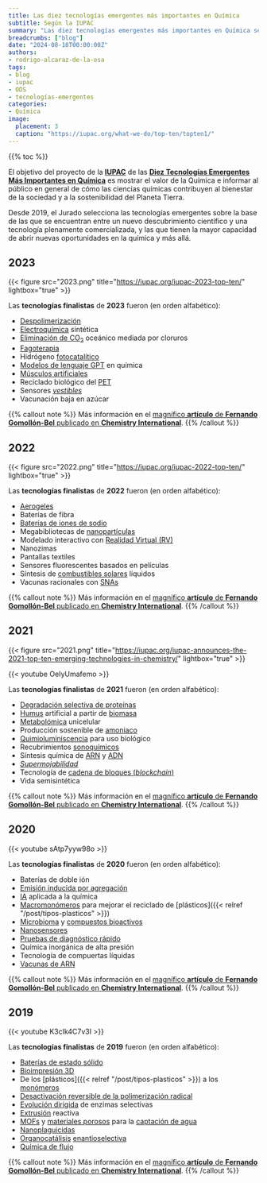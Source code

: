 ```yaml
---
title: Las diez tecnologías emergentes más importantes en Química
subtitle: Según la IUPAC
summary: "Las diez tecnologías emergentes más importantes en Química según la IUPAC."
breadcrumbs: ["blog"]
date: "2024-08-18T00:00:00Z"
authors:
- rodrigo-alcaraz-de-la-osa
tags:
- blog
- iupac
- ODS
- tecnologías-emergentes
categories:
- Química
image:
  placement: 3
  caption: "https://iupac.org/what-we-do/top-ten/topten1/"
---
```


{{% toc %}}

El objetivo del proyecto de la [**IUPAC**](https://es.wikipedia.org/wiki/Unión_Internacional_de_Qu%C3%ADmica_Pura_y_Aplicada) de las [**Diez Tecnologías Emergentes Más Importantes en Química**](https://iupac.org/what-we-do/top-ten/) es mostrar el valor de la Química e informar al público en general de cómo las ciencias químicas contribuyen al bienestar de la sociedad y a la sostenibilidad del Planeta Tierra.

Desde 2019, el Jurado selecciona las tecnologías emergentes sobre la base de las que se encuentran entre un nuevo descubrimiento científico y una tecnología plenamente comercializada, y las que tienen la mayor capacidad de abrir nuevas oportunidades en la química y más allá.

## 2023

{{< figure src="2023.png" title="https://iupac.org/iupac-2023-top-ten/" lightbox="true" >}}

Las **tecnologías finalistas** de **2023** fueron (en orden alfabético):

- [Despolimerización](https://es.wikipedia.org/wiki/Despolimerización)
- [Electroquímica](https://es.wikipedia.org/wiki/Electroquímica) sintética
- [Eliminación de CO<sub>2</sub>](https://es.wikipedia.org/wiki/Extracción_de_dióxido_de_carbono) oceánico mediada por cloruros
- [Fagoterapia](https://es.wikipedia.org/wiki/Fagoterapia)
- Hidrógeno [fotocatalítico](https://es.wikipedia.org/wiki/Fotocatálisis)
- [Modelos de lenguaje GPT](https://es.wikipedia.org/wiki/Modelo_de_lenguaje_grande) en química
- [Músculos artificiales](https://en.wikipedia.org/wiki/Artificial_muscle)
- Reciclado biológico del [PET](https://es.wikipedia.org/wiki/Tereftalato_de_polietileno)
- Sensores [*vestibles*](https://es.wikipedia.org/wiki/Tecnología_vestible)
- Vacunación baja en azúcar

{{% callout note %}}
Más información en el [magnífico **artículo** de **Fernando Gomollón-Bel** publicado en **Chemistry International**](https://www.degruyter.com/document/doi/10.1515/ci-2023-0403/html).
{{% /callout %}}

## 2022

{{< figure src="2022.png" title="https://iupac.org/iupac-2022-top-ten/" lightbox="true" >}}

Las **tecnologías finalistas** de **2022** fueron (en orden alfabético):

- [Aerogeles](https://es.wikipedia.org/wiki/Aerogel)
- Baterías de fibra
- [Baterías de iones de sodio](https://es.wikipedia.org/wiki/Bater%C3%ADa_de_sodio-ion)
- Megabibliotecas de [nanopartículas](https://es.wikipedia.org/wiki/Nanopart%C3%ADcula)
- Modelado interactivo con [Realidad Virtual (RV)](https://es.wikipedia.org/wiki/Realidad_virtual)
- Nanozimas
- Pantallas textiles
- Sensores fluorescentes basados en películas
- Síntesis de [combustibles solares](https://es.wikipedia.org/wiki/Combustible_solar) líquidos
- Vacunas racionales con [SNAs](https://en.wikipedia.org/wiki/Spherical_nucleic_acid)

{{% callout note %}}
Más información en el [magnífico **artículo** de **Fernando Gomollón-Bel** publicado en **Chemistry International**](https://www.degruyter.com/document/doi/10.1515/ci-2022-0402/html).
{{% /callout %}}

## 2021

{{< figure src="2021.png" title="https://iupac.org/iupac-announces-the-2021-top-ten-emerging-technologies-in-chemistry/" lightbox="true" >}}

{{< youtube OeIyUmafemo >}}

Las **tecnologías finalistas** de **2021** fueron (en orden alfabético):

- [Degradación selectiva de proteínas](https://es.wikipedia.org/wiki/Proteólisis)
- [Humus](https://es.wikipedia.org/wiki/Humus) artificial a partir de [biomasa](https://es.wikipedia.org/wiki/Biomasa_(energ%C3%ADa))
- [Metabolómica](https://es.wikipedia.org/wiki/Metabolómica) unicelular
- Producción sostenible de [amoniaco](https://es.wikipedia.org/wiki/Amon%C3%ADaco)
- [Quimioluminiscencia](https://es.wikipedia.org/wiki/Quimioluminiscencia) para uso biológico
- Recubrimientos [sonoquímicos](https://es.wikipedia.org/wiki/Sonoqu%C3%ADmica)
- Síntesis química de [ARN](https://es.wikipedia.org/wiki/Ácido_ribonucleico) y [ADN](https://es.wikipedia.org/wiki/Ácido_desoxirribonucleico)
- [*Supermojabilidad*](https://es.wikipedia.org/wiki/Mojabilidad)
- Tecnología de [cadena de bloques (*blockchain*)](https://es.wikipedia.org/wiki/Cadena_de_bloques)
- Vida semisintética

{{% callout note %}}
Más información en el [magnífico **artículo** de **Fernando Gomollón-Bel** publicado en **Chemistry International**](https://www.degruyter.com/document/doi/10.1515/ci-2021-0404/html).
{{% /callout %}}

## 2020

{{< youtube sAtp7yyw98o >}}

Las **tecnologías finalistas** de **2020** fueron (en orden alfabético):

- Baterías de doble ión
- [Emisión inducida por agregación](https://en.wikipedia.org/wiki/Aggregation-induced_emission)
- [IA](https://es.wikipedia.org/wiki/Inteligencia_artificial) aplicada a la química
- [Macromonómeros](https://en.wikipedia.org/wiki/Macromonomer) para mejorar el reciclado de [plásticos]({{< relref "/post/tipos-plasticos" >}})
- [Microbioma](https://es.wikipedia.org/wiki/Microbioma) y [compuestos bioactivos](https://en.wikipedia.org/wiki/Bioactive_compound)
- [Nanosensores](https://es.wikipedia.org/wiki/Nanosensor)
- [Pruebas de diagnóstico rápido](https://en.wikipedia.org/wiki/Rapid_diagnostic_test)
- Química inorgánica de alta presión
- Tecnología de compuertas líquidas
- [Vacunas de ARN](https://es.wikipedia.org/wiki/Vacuna_de_ARN)

{{% callout note %}}
Más información en el [magnífico **artículo** de **Fernando Gomollón-Bel** publicado en **Chemistry International**](https://www.degruyter.com/document/doi/10.1515/ci-2020-0402/html).
{{% /callout %}}

## 2019

{{< youtube K3cIk4C7v3I >}}

Las **tecnologías finalistas** de **2019** fueron (en orden alfabético):

- [Baterías de estado sólido](https://es.wikipedia.org/wiki/Bater%C3%ADa_de_estado_sólido)
- [Bioimpresión 3D](https://es.wikipedia.org/wiki/Bioimpresión_3D)
- De los [plásticos]({{< relref "/post/tipos-plasticos" >}}) a los [monómeros](https://es.wikipedia.org/wiki/Monómero)
- [Desactivación reversible de la polimerización radical](https://en.wikipedia.org/wiki/Reversible-deactivation_radical_polymerization)
- [Evolución dirigida](https://es.wikipedia.org/wiki/Evolución_dirigida) de enzimas selectivas
- [Extrusión](https://es.wikipedia.org/wiki/Extrusión) reactiva
- [MOFs](https://en.wikipedia.org/wiki/Metal–organic_framework) y [materiales porosos](https://es.wikipedia.org/wiki/Medio_poroso) para la [captación de agua](https://es.wikipedia.org/wiki/Sistema_de_captación_de_agua_de_lluvias)
- [Nanoplaguicidas](https://es.wikipedia.org/wiki/Plaguicida)
- [Organocatálisis](https://es.wikipedia.org/wiki/Organocatálisis) [enantioselectiva](https://es.wikipedia.org/wiki/S%C3%ADntesis_asimétrica)
- [Química de flujo](https://es.wikipedia.org/wiki/Qu%C3%ADmica_de_flujo)

{{% callout note %}}
Más información en el [magnífico **artículo** de **Fernando Gomollón-Bel** publicado en **Chemistry International**](https://www.degruyter.com/document/doi/10.1515/ci-2019-0203/html).
{{% /callout %}}